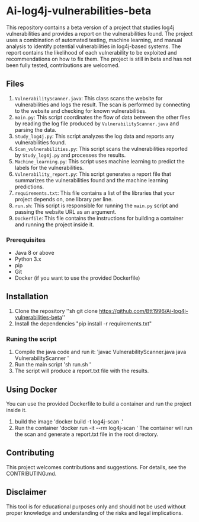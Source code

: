 # Ai-log4j-vulnerabilities-beta
This repository contains a beta version of a project that studies log4j vulnerabilities and provides a report on the vulnerabilities found. The project uses a combination of automated testing, machine learning, and manual analysis to identify potential vulnerabilities in log4j-based systems. The report contains the likelihood of each vulnerability to be exploited and recommendations on how to fix them. The project is still in beta and has not been fully tested, contributions are welcomed.


## Files
1. `VulnerabilityScanner.java`: This class scans the website for vulnerabilities and logs the result. The scan is performed by connecting to the website and checking for known vulnerabilities.
2. `main.py`: This script coordinates the flow of data between the other files by reading the log file produced by `VulnerabilityScanner.java` and parsing the data.
3. `Study_log4j.py`: This script analyzes the log data and reports any vulnerabilities found.
4. `Scan_vulnerabilities.py`: This script scans the vulnerabilities reported by `Study_log4j.py` and processes the results.
5. `Machine_learning.py`: This script uses machine learning to predict the labels for the vulnerabilities.
6. `Vulnerability_report.py`: This script generates a report file that summarizes the vulnerabilities found and the machine learning predictions.
7. `requirements.txt`: This file contains a list of the libraries that your project depends on, one library per line.
8. `run.sh`: This script is responsible for running the `main.py` script and passing the website URL as an argument.
9. `Dockerfile`: This file contains the instructions for building a container and running the project inside it.



### Prerequisites

- Java 8 or above 
- Python 3.x 
- pip
- Git
- Docker (if you want to use the provided Dockerfile)

## Installation

1. Clone the repository 
''sh
git clone https://github.com/Btt1996/Ai-log4j-vulnerabilities-beta''
2. Install the dependencies
"pip install -r requirements.txt"
### Runing the script
1. Compile the java code and run it:
'javac VulnerabilityScanner.java
java VulnerabilityScanner <url>'
2. Run the main script
'sh run.sh <url>'
3. The script will produce a report.txt file with the results.

## Using Docker
You can use the provided Dockerfile to build a container and run the project inside it.
1. build the image
'docker build -t log4j-scan .'
2. Run the container
'docker run -it --rm log4j-scan <url>'
The container will run the scan and generate a report.txt file in the root directory.
## Contributing
This project welcomes contributions and suggestions. For details, see the CONTRIBUTING.md.
## Disclaimer
This tool is for educational purposes only and should not be used without proper knowledge and understanding of the risks and legal implications.

